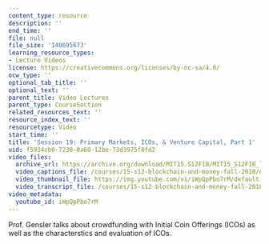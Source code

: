 ```yaml
---
content_type: resource
description: ''
end_time: ''
file: null
file_size: '140695673'
learning_resource_types:
- Lecture Videos
license: https://creativecommons.org/licenses/by-nc-sa/4.0/
ocw_type: ''
optional_tab_title: ''
optional_text: ''
parent_title: Video Lectures
parent_type: CourseSection
related_resources_text: ''
resource_index_text: ''
resourcetype: Video
start_time: ''
title: 'Session 19: Primary Markets, ICOs, & Venture Capital, Part 1'
uid: f5934cb0-7230-0a60-12be-73d3975f8fd2
video_files:
  archive_url: https://archive.org/download/MIT15.S12F18/MIT15_S12F18_lec19_300k.mp4
  video_captions_file: /courses/15-s12-blockchain-and-money-fall-2018/d88e2aee5015578c808271218974c46c_iWpQpPbo7rM.vtt
  video_thumbnail_file: https://img.youtube.com/vi/iWpQpPbo7rM/default.jpg
  video_transcript_file: /courses/15-s12-blockchain-and-money-fall-2018/e61959b6eabd1e77876b2765ee654d8e_iWpQpPbo7rM.pdf
video_metadata:
  youtube_id: iWpQpPbo7rM
---
```


Prof. Gensler talks about crowdfunding with Initial Coin Offerings (ICOs) as well as the characterstics and evaluation of ICOs.

